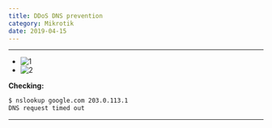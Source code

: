 ```yaml
---
title: DDoS DNS prevention
category: Mikrotik
date: 2019-04-15
---
```


-----

* ![1](/assets/mikrotik/1-close-port-53.png)
* ![2](/assets/mikrotik/2-close-port-53.png)

**Checking:**
```bash
$ nslookup google.com 203.0.113.1
DNS request timed out
````

-----